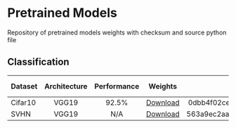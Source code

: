 # Pretrained Models
Repository of pretrained models weights with checksum and source python file

## Classification
| Dataset        | Architecture    | Performance  | Weights                                                                                             | Checksum                         | Source file |
| -------------- |:---------------:| :----------: | :-------------------------------------------------------------------------------------------------: | :------------------------------: | :----------:|
| Cifar10        | VGG19           | 92.5%        | [Download](https://pageperso.lis-lab.fr/~luc.giffon/models/1522967518.1916964_vgg19_cifar10.h5)     | 0dbb4f02ceb1f4acb6e24831758106e5 |    Source   |
| SVHN           | VGG19           | N/A          | [Download](https://pageperso.lis-lab.fr/~luc.giffon/models/1529968150.5454917_vgg19_svhn.h5)        | 563a9ec2aad37459bd1ed0e329441b05 |    Source   |

